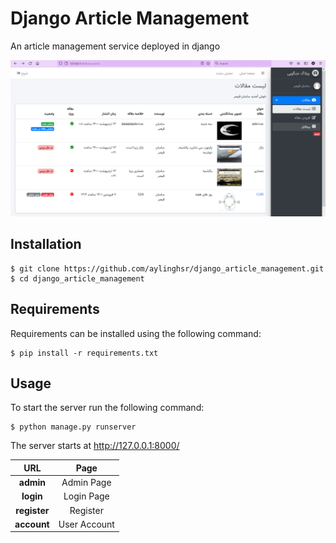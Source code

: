# Django Article Management
An article management service deployed in django

<img src="docs/articles.png" alt="articles">

## Installation

```shell
$ git clone https://github.com/aylinghsr/django_article_management.git
$ cd django_article_management
```

## Requirements
Requirements can be installed using the following command:
```shell
$ pip install -r requirements.txt
```


## Usage
To start the server run the following command:
```shell
$ python manage.py runserver
```

The server starts at http://127.0.0.1:8000/

| URL  | Page  |
| :------------: |:---------------:|
| **admin** | Admin Page |
| **login** | Login Page |
| **register** | Register  |
| **account** | User Account |
